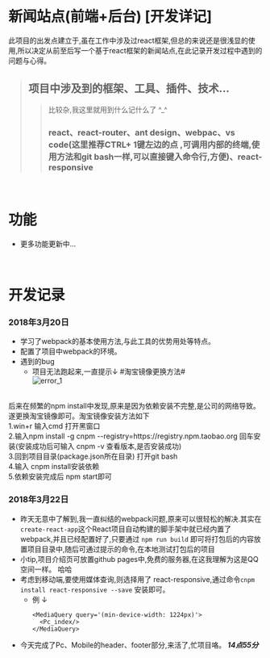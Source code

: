 # 新闻站点(前端+后台) [开发详记]
 
此项目的出发点建立于,虽在工作中涉及过react框架,但总的来说还是很浅显的使用,所以决定从前至后写一个基于react框架的新闻站点,在此记录开发过程中遇到的问题与心得。<br/>
> ## 项目中涉及到的框架、工具、插件、技术...
>> 比较杂,我这里就用到什么记什么了  ^_^
>> ### react、react-router、ant design、webpac、vs code(这里推荐CTRL+ 1键左边的点 ,可调用内部的终端,使用方法和git bash一样,可以直接键入命令行,方便)、react-responsive
<br/>

# 功能
- 更多功能更新中...
<br/>

# 开发记录
### 2018年3月20日
- 学习了webpack的基本使用方法,与此工具的优势用处等特点。
- 配置了项目中webpack的环境。
- 遇到的bug
  - 项目无法跑起来,一直提示↓ #淘宝镜像更换方法#
<br/>![error_1](https://i.ooxx.ooo/2018/03/20/6f7b90bd2f277449d3dec43ba4521f45.png)
<br/>
  后来在频繁的npm install中发现,原来是因为依赖安装不完整,是公司的网络导致。遂更换淘宝镜像即可。淘宝镜像安装方法如下
<br/>
  1.win+r 输入cmd 打开黑窗口
<br/>
  2.输入npm install -g cnpm --registry=https://registry.npm.taobao.org 回车安装(安装成功后可输入 cnpm -v 查看版本,是否安装成功)
<br/>
  3.回到项目目录(package.json所在目录) 打开git bash
<br/>
  4.输入 cnpm install安装依赖
<br/>
  5.依赖安装完成后 npm start即可

### 2018年3月22日
- 昨天无意中了解到,我一直纠结的webpack问题,原来可以很轻松的解决.其实在`create-react-app`这个React项目自动构建的脚手架中就已经内置了webpack,并且已经配置好了,只要通过 `npm run build` 即可将打包后的内容放置项目目录中,随后可通过提示的命令,在本地测试打包后的项目
- 小tip,项目介绍页可放置github pages中,免费的服务器,在这我理解为这是QQ空间一样。 哈哈
- 考虑到移动端,要使用媒体查询,则选择用了 react-responsive,通过命令`cnpm install react-responsive --save` 安装即可。
  - 例 ↓
    ```
    <MediaQuery query='(min-device-width: 1224px)'>
      <Pc_index/>
    </MediaQuery>
    ```
- 今天完成了Pc、Mobile的header、footer部分,来活了,忙项目咯。 ***14点55分***
